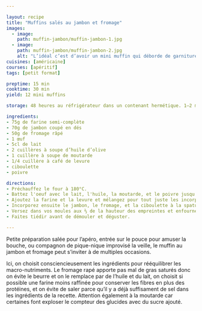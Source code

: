 ```yaml
---

layout: recipe
title: "Muffins salés au jambon et fromage"
images:
  - image:
    path: muffin-jambon/muffin-jambon-1.jpg
  - image:
    path: muffin-jambon/muffin-jambon-2.jpg
    alt: "L’idéal c’est d’avoir un mini muffin qui déborde de garniture, avec des beaux dés de jambon et herbes aux bords pour amener une esthétique intéressante."
cuisines: [américaine]
courses: [apéritif]
tags: [petit format]

preptime: 15 min
cooktime: 30 min
yield: 12 mini muffins

storage: 48 heures au réfrigérateur dans un contenant hermétique. 1–2 mois au congélateur.

ingredients:
- 75g de farine semi-complète
- 70g de jambon coupé en dés
- 50g de fromage râpé
- 1 œuf
- 5cl de lait
- 2 cuillères à soupe d’huile d’olive
- 1 cuillère à soupe de moutarde
- 1/4 cuillère à café de levure
- ciboulette
- poivre

directions:
- Préchauffez le four à 180°C.
- Battez l'oeuf avec le lait, l'huile, la moutarde, et le poivre jusqu'à l'apparition d'une belle mousse en surface.
- Ajoutez la farine et la levure et mélangez pour tout juste les incorporer, sans trop travailler la pâte. 
- Incorporez ensuite le jambon, le fromage, et la ciboulette à la spatule/maryse. 
- Versez dans vos moules aux ⅔ de la hauteur des empreintes et enfournez pour 25 à 30 minutes.
- Faites tiédir avant de démouler et déguster.

---
```


Petite préparation salée pour l’apéro, entrée sur le pouce pour amuser la bouche, ou compagnon de pique-nique improvisé la veille, le muffin au jambon et fromage peut s’inviter à de multiples occasions.

Ici, on choisit consciencieusement les ingrédients pour rééquilibrer les macro-nutriments. Le fromage rapé apporte pas mal de gras saturés donc on évite le beurre et on le remplace par de l’huile et du lait, on choisit si possible une farine moins raffinée pour conserver les fibres en plus des protéines, et on évite de saler parce qu’il y a déjà suffisament de sel dans les ingrédients de la recette. Attention également à la moutarde car certaines font exploser le compteur des glucides avec du sucre ajouté.